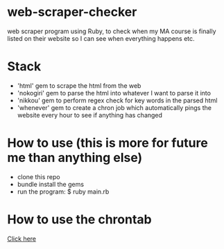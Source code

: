 # web-scraper-checker

web scraper program using Ruby, to check when my MA course is finally listed on their website so I can see when everything happens etc.

# Stack

* 'html' gem to scrape the html from the web
* 'nokogiri' gem to parse the html into whatever I want to parse it into
* 'nikkou' gem to perform regex check for key words in the parsed html
* 'whenever' gem to create a chron job which automatically pings the website every hour to see if anything has changed

# How to use (this is more for future me than anything else)

* clone this repo
* bundle install the gems
* run the program: $ ruby main.rb 

# How to use the chrontab

[Click here](https://github.com/javan/whenever)
